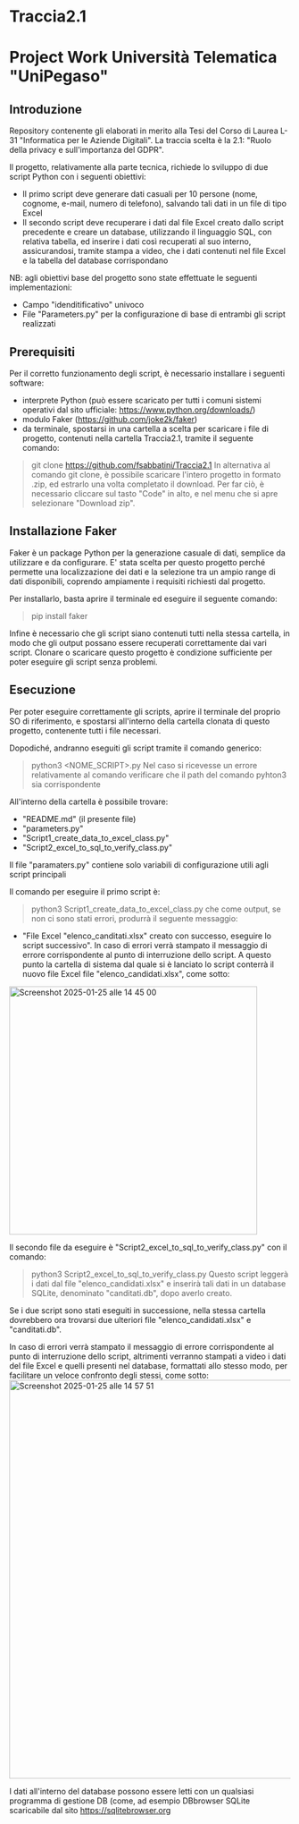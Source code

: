# Traccia2.1
 
# Project Work Università Telematica "UniPegaso"

## Introduzione

Repository contenente gli elaborati in merito alla Tesi del Corso di Laurea L-31 "Informatica per le Aziende Digitali".
La traccia scelta è la 2.1: "Ruolo della privacy e sull'importanza del GDPR".

Il progetto, relativamente alla parte tecnica, richiede lo sviluppo di due script Python con i seguenti obiettivi:
- Il primo script deve generare dati casuali per 10 persone (nome, cognome, e-mail, numero di telefono), salvando tali dati in un file di tipo Excel
- Il secondo script deve recuperare i dati dal file Excel creato dallo script precedente e creare un database, utilizzando il linguaggio SQL, con relativa tabella,  ed inserire i dati così recuperati al suo interno, assicurandosi, tramite stampa a video, che i dati contenuti nel file Excel e la tabella del database corrispondano
  
NB: agli obiettivi base del progetto sono state effettuate le seguenti implementazioni:
- Campo "idenditificativo" univoco
- File "Parameters.py" per la configurazione di base di entrambi gli script realizzati

## Prerequisiti

Per il corretto funzionamento degli script, è necessario installare i seguenti software:
- interprete Python (può essere scaricato per tutti i comuni sistemi operativi dal sito ufficiale: https://www.python.org/downloads/)
- modulo Faker (https://github.com/joke2k/faker)
- da terminale, spostarsi in una cartella a scelta per scaricare i file di progetto, contenuti nella cartella Traccia2.1, tramite il seguente comando:
> git clone https://github.com/fsabbatini/Traccia2.1
In alternativa al comando git clone, è possibile scaricare l'intero progetto in formato .zip, ed estrarlo una volta completato il download. Per far ciò, è necessario cliccare sul tasto "Code" in alto, e nel menu che si apre selezionare "Download zip".

## Installazione Faker

Faker è un package Python per la generazione casuale di dati, semplice da utilizzare e da configurare. E' stata scelta per questo progetto perché permette una localizzazione dei dati e la selezione tra un ampio range di dati disponibili, coprendo ampiamente i requisiti richiesti dal progetto.

Per installarlo, basta aprire il terminale ed eseguire il seguente comando:
> pip install faker

Infine è necessario che gli script siano contenuti tutti nella stessa cartella, in modo che gli output possano essere recuperati correttamente dai vari script.
Clonare o scaricare questo progetto è condizione sufficiente per poter eseguire gli script senza problemi.

## Esecuzione

Per poter eseguire correttamente gli scripts, aprire il terminale del proprio SO di riferimento, e spostarsi all'interno della cartella clonata di questo progetto, contenente tutti i file necessari.

Dopodiché, andranno eseguiti gli script tramite il comando generico:
> python3 <NOME_SCRIPT>.py
Nel caso si ricevesse un errore relativamente al comando verificare che il path del comando pyhton3 sia corrispondente

All'interno della cartella è possibile trovare:
- "README.md" (il presente file)
- "parameters.py"
- "Script1_create_data_to_excel_class.py"
- "Script2_excel_to_sql_to_verify_class.py"

Il file "paramaters.py" contiene solo variabili di configurazione utili agli script principali

Il comando per eseguire il primo script è:
> python3 Script1_create_data_to_excel_class.py
che come output, se non ci sono stati errori, produrrà il seguente messaggio:
- "File Excel "elenco_canditati.xlsx" creato con successo, eseguire lo script successivo".
In caso di errori verrà stampato il messaggio di errore corrispondente al punto di interruzione dello script.
A questo punto la cartella di sistema dal quale si è lanciato lo script conterrà il nuovo file Excel file "elenco_candidati.xlsx", come sotto:
<img width="444" alt="Screenshot 2025-01-25 alle 14 45 00" src="https://github.com/user-attachments/assets/3cb7dd2e-4341-4fe3-a40b-34ac3ad31986" />



Il secondo file da eseguire è "Script2_excel_to_sql_to_verify_class.py" con il comando:
> python3 Script2_excel_to_sql_to_verify_class.py
Questo script leggerà i dati dal file "elenco_candidati.xlsx" e inserirà tali dati in un database SQLite, denominato "canditati.db", dopo averlo creato.

Se i due script sono stati eseguiti in successione, nella stessa cartella dovrebbero ora trovarsi due ulteriori file "elenco_candidati.xlsx" e "canditati.db". 

In caso di errori verrà stampato il messaggio di errore corrispondente al punto di interruzione dello script, altrimenti verranno stampati a video i dati del file Excel e quelli presenti nel database, formattati allo stesso modo, per facilitare un veloce confronto degli stessi, come sotto:
<img width="713" alt="Screenshot 2025-01-25 alle 14 57 51" src="https://github.com/user-attachments/assets/9cc87a38-142a-48ac-b2c4-2c69680ef7fc" />



I dati all'interno del database possono essere letti con un qualsiasi programma di gestione DB (come, ad esempio DBbrowser SQLite scaricabile dal sito https://sqlitebrowser.org
